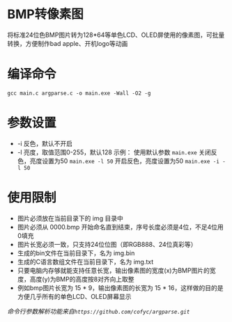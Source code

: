 # BMP转像素图
将标准24位色BMP图片转为128*64等单色LCD、OLED屏使用的像素图，可批量转换，方便制作bad apple、开机logo等动画

# 编译命令
`gcc main.c argparse.c -o main.exe -Wall -O2 -g`

# 参数设置
* -i 反色，默认不开启
* -l 亮度，取值范围0-255，默认128
示例：
使用默认参数 `main.exe`
关闭反色，亮度设置为50 `main.exe -l 50`
开启反色，亮度设置为50 `main.exe -i -l 50`

# 使用限制
* 图片必须放在当前目录下的 img 目录中
* 图片必须从 0000.bmp 开始命名直到结束，序号长度必须是4位，不足4位用0填充
* 图片长宽必须一致，只支持24位位图（即RGB888、24位真彩等）
* 生成的bin文件在当前目录下，名为 img.bin
* 生成的C语言数组文件在当前目录下，名为 img.txt
* 只要电脑内存够就能支持任意长宽，输出像素图的宽度(x)为BMP图片的宽度，高度(y)为BMP的高度按8对齐向上取整
* 例如bmp图片长宽为 15 * 9，输出像素图的长宽为 15 * 16，这样做的目的是方便几乎所有的单色LCD、OLED屏幕显示

*命令行参数解析功能来自`https://github.com/cofyc/argparse.git`*
